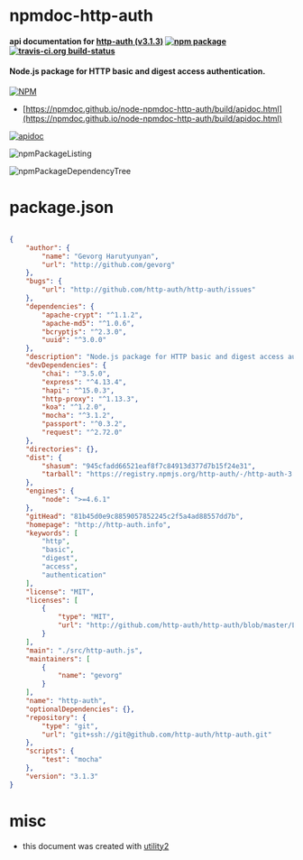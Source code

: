 # npmdoc-http-auth

#### api documentation for  [http-auth (v3.1.3)](http://http-auth.info)  [![npm package](https://img.shields.io/npm/v/npmdoc-http-auth.svg?style=flat-square)](https://www.npmjs.org/package/npmdoc-http-auth) [![travis-ci.org build-status](https://api.travis-ci.org/npmdoc/node-npmdoc-http-auth.svg)](https://travis-ci.org/npmdoc/node-npmdoc-http-auth)

#### Node.js package for HTTP basic and digest access authentication.

[![NPM](https://nodei.co/npm/http-auth.png?downloads=true&downloadRank=true&stars=true)](https://www.npmjs.com/package/http-auth)

- [https://npmdoc.github.io/node-npmdoc-http-auth/build/apidoc.html](https://npmdoc.github.io/node-npmdoc-http-auth/build/apidoc.html)

[![apidoc](https://npmdoc.github.io/node-npmdoc-http-auth/build/screenCapture.buildCi.browser.%252Ftmp%252Fbuild%252Fapidoc.html.png)](https://npmdoc.github.io/node-npmdoc-http-auth/build/apidoc.html)

![npmPackageListing](https://npmdoc.github.io/node-npmdoc-http-auth/build/screenCapture.npmPackageListing.svg)

![npmPackageDependencyTree](https://npmdoc.github.io/node-npmdoc-http-auth/build/screenCapture.npmPackageDependencyTree.svg)



# package.json

```json

{
    "author": {
        "name": "Gevorg Harutyunyan",
        "url": "http://github.com/gevorg"
    },
    "bugs": {
        "url": "http://github.com/http-auth/http-auth/issues"
    },
    "dependencies": {
        "apache-crypt": "^1.1.2",
        "apache-md5": "^1.0.6",
        "bcryptjs": "^2.3.0",
        "uuid": "^3.0.0"
    },
    "description": "Node.js package for HTTP basic and digest access authentication.",
    "devDependencies": {
        "chai": "^3.5.0",
        "express": "^4.13.4",
        "hapi": "^15.0.3",
        "http-proxy": "^1.13.3",
        "koa": "^1.2.0",
        "mocha": "^3.1.2",
        "passport": "^0.3.2",
        "request": "^2.72.0"
    },
    "directories": {},
    "dist": {
        "shasum": "945cfadd66521eaf8f7c84913d377d7b15f24e31",
        "tarball": "https://registry.npmjs.org/http-auth/-/http-auth-3.1.3.tgz"
    },
    "engines": {
        "node": ">=4.6.1"
    },
    "gitHead": "81b45d0e9c8859057852245c2f5a4ad88557dd7b",
    "homepage": "http://http-auth.info",
    "keywords": [
        "http",
        "basic",
        "digest",
        "access",
        "authentication"
    ],
    "license": "MIT",
    "licenses": [
        {
            "type": "MIT",
            "url": "http://github.com/http-auth/http-auth/blob/master/LICENSE"
        }
    ],
    "main": "./src/http-auth.js",
    "maintainers": [
        {
            "name": "gevorg"
        }
    ],
    "name": "http-auth",
    "optionalDependencies": {},
    "repository": {
        "type": "git",
        "url": "git+ssh://git@github.com/http-auth/http-auth.git"
    },
    "scripts": {
        "test": "mocha"
    },
    "version": "3.1.3"
}
```



# misc
- this document was created with [utility2](https://github.com/kaizhu256/node-utility2)
